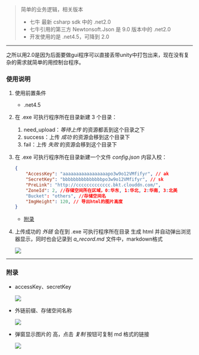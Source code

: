 > 简单的业务逻辑，相关版本
>
> - 七牛 最新 csharp sdk 中的 .net2.0
> - 七牛引用的第三方 Newtonsoft.Json 是 9.0 版本中的 .net2.0
> - 开发使用的是 .net4.5，可降到 2.0



---

之所以用2.0是因为后面要做gui程序可以直接丢带unity中打包出来，现在没有复杂的需求就简单的用控制台程序。



### 使用说明

1. 使用前置条件

   - .net4.5

2. 在 .exe 可执行程序所在目录新建 3 个目录：

   1. need_upload：*等待上传* 的资源都丢到这个目录之下
   2. success：上传 *成功* 的资源会移到这个目录下
   3. fail：上传 *失败* 的资源会移到这个目录下

3. 在 .exe 可执行程序所在目录新建一个文件 *config.json* 内容入校：

   ```json
   {
       "AccessKey": "aaaaaaaaaaaaaaaaapo3w9o12VMfifyr", // ak
       "SecretKey": "bbbbbbbbbbbbbbbpo3w9o12VMfifyr", // sk
       "PreLink": "http://ccccccccccccc.bkt.clouddn.com/",
       "ZoneId": 2, //存储空间所在区域，0:华东, 1:华北, 2:华南, 3:北美
       "Bucket": "others", //存储空间名
       "ImgHeight": 120, // 导出html的图片高度
   }
   ```

   -  [附录](#附录)

4. 上传成功的 *外链* 会在到 .exe 可执行程序所在目录 生成 html 并自动弹出浏览器显示，同时也会记录到 *a_record.md* 文件中，markdown格式

   ![](http://ot7x90hd4.bkt.clouddn.com/20170717_141251_QQ截图20170717141234.png)


---

### 附录

- accessKey、secretKey

  ![](http://ot7x90hd4.bkt.clouddn.com/20170717_140114_QQ截图20170717140015.png)

- 外链前缀、存储空间名称

  ![](http://ot7x90hd4.bkt.clouddn.com/20170717_141154_QQ截图20170717141106.png)

- 弹窗显示图片的 高，点击 *复制*  按钮可复制 md 格式的链接

  ![](http://ot7x90hd4.bkt.clouddn.com/20170717_141251_QQ截图20170717141234.png)